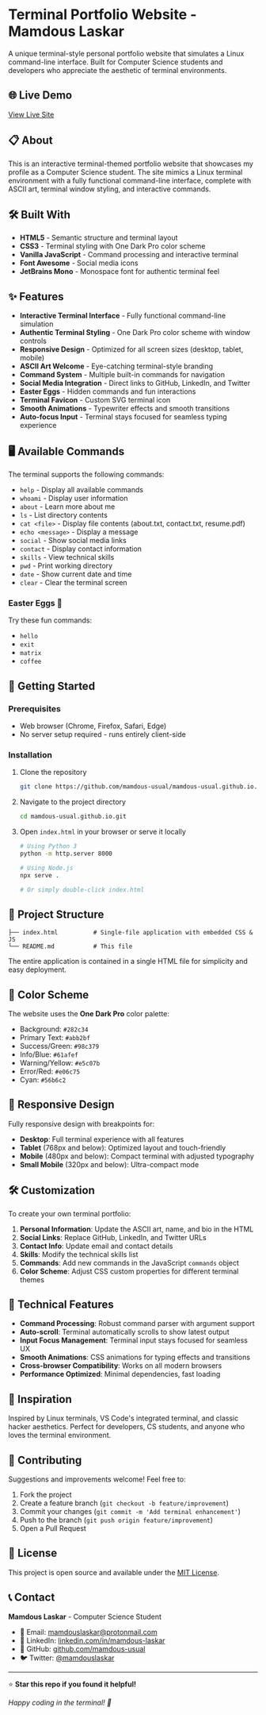 # Terminal Portfolio Website - Mamdous Laskar

A unique terminal-style personal portfolio website that simulates a Linux command-line interface. Built for Computer Science students and developers who appreciate the aesthetic of terminal environments.

## 🌐 Live Demo

[View Live Site](https://mamdous-usual.github.io/portfolio-website)

## 📋 About

This is an interactive terminal-themed portfolio website that showcases my profile as a Computer Science student. The site mimics a Linux terminal environment with a fully functional command-line interface, complete with ASCII art, terminal window styling, and interactive commands.

## 🛠️ Built With

- **HTML5** - Semantic structure and terminal layout
- **CSS3** - Terminal styling with One Dark Pro color scheme
- **Vanilla JavaScript** - Command processing and interactive terminal
- **Font Awesome** - Social media icons
- **JetBrains Mono** - Monospace font for authentic terminal feel

## ✨ Features

- **Interactive Terminal Interface** - Fully functional command-line simulation
- **Authentic Terminal Styling** - One Dark Pro color scheme with window controls
- **Responsive Design** - Optimized for all screen sizes (desktop, tablet, mobile)
- **ASCII Art Welcome** - Eye-catching terminal-style branding
- **Command System** - Multiple built-in commands for navigation
- **Social Media Integration** - Direct links to GitHub, LinkedIn, and Twitter
- **Easter Eggs** - Hidden commands and fun interactions
- **Terminal Favicon** - Custom SVG terminal icon
- **Smooth Animations** - Typewriter effects and smooth transitions
- **Auto-focus Input** - Terminal stays focused for seamless typing experience

## 🖥️ Available Commands

The terminal supports the following commands:

- `help` - Display all available commands
- `whoami` - Display user information
- `about` - Learn more about me
- `ls` - List directory contents
- `cat <file>` - Display file contents (about.txt, contact.txt, resume.pdf)
- `echo <message>` - Display a message
- `social` - Show social media links
- `contact` - Display contact information
- `skills` - View technical skills
- `pwd` - Print working directory
- `date` - Show current date and time
- `clear` - Clear the terminal screen

### Easter Eggs 🥚

Try these fun commands:
- `hello`
- `exit`
- `matrix`
- `coffee`

## 🚀 Getting Started

### Prerequisites

- Web browser (Chrome, Firefox, Safari, Edge)
- No server setup required - runs entirely client-side

### Installation

1. Clone the repository
   ```bash
   git clone https://github.com/mamdous-usual/mamdous-usual.github.io.git
   ```

2. Navigate to the project directory
   ```bash
   cd mamdous-usual.github.io.git
   ```

3. Open `index.html` in your browser or serve it locally
   ```bash
   # Using Python 3
   python -m http.server 8000
   
   # Using Node.js
   npx serve .
   
   # Or simply double-click index.html
   ```

## 📁 Project Structure

```
├── index.html          # Single-file application with embedded CSS & JS
└── README.md           # This file
```

The entire application is contained in a single HTML file for simplicity and easy deployment.

## 🎨 Color Scheme

The website uses the **One Dark Pro** color palette:
- Background: `#282c34`
- Primary Text: `#abb2bf`
- Success/Green: `#98c379`
- Info/Blue: `#61afef`
- Warning/Yellow: `#e5c07b`
- Error/Red: `#e06c75`
- Cyan: `#56b6c2`

## 📱 Responsive Design

Fully responsive design with breakpoints for:
- **Desktop**: Full terminal experience with all features
- **Tablet** (768px and below): Optimized layout and touch-friendly
- **Mobile** (480px and below): Compact terminal with adjusted typography
- **Small Mobile** (320px and below): Ultra-compact mode

## 🛠️ Customization

To create your own terminal portfolio:

1. **Personal Information**: Update the ASCII art, name, and bio in the HTML
2. **Social Links**: Replace GitHub, LinkedIn, and Twitter URLs
3. **Contact Info**: Update email and contact details
4. **Skills**: Modify the technical skills list
5. **Commands**: Add new commands in the JavaScript `commands` object
6. **Color Scheme**: Adjust CSS custom properties for different terminal themes

## 🎯 Technical Features

- **Command Processing**: Robust command parser with argument support
- **Auto-scroll**: Terminal automatically scrolls to show latest output
- **Input Focus Management**: Terminal input stays focused for seamless UX
- **Smooth Animations**: CSS animations for typing effects and transitions
- **Cross-browser Compatibility**: Works on all modern browsers
- **Performance Optimized**: Minimal dependencies, fast loading

## 🌟 Inspiration

Inspired by Linux terminals, VS Code's integrated terminal, and classic hacker aesthetics. Perfect for developers, CS students, and anyone who loves the terminal environment.

## 🤝 Contributing

Suggestions and improvements welcome! Feel free to:

1. Fork the project
2. Create a feature branch (`git checkout -b feature/improvement`)
3. Commit your changes (`git commit -m 'Add terminal enhancement'`)
4. Push to the branch (`git push origin feature/improvement`)
5. Open a Pull Request

## 📄 License

This project is open source and available under the [MIT License](LICENSE).

## 📞 Contact

**Mamdous Laskar** - Computer Science Student

- 📧 Email: [mamdouslaskar@protonmail.com](mailto:mamdouslaskar@protonmail.com)
- 💼 LinkedIn: [linkedin.com/in/mamdous-laskar](https://linkedin.com/in/mamdous-laskar)
- 🐙 GitHub: [github.com/mamdous-usual](https://github.com/mamdous-usual)
- 🐦 Twitter: [@mamdouslaskar](https://twitter.com/mamdouslaskar)

---

⭐ **Star this repo if you found it helpful!**

*Happy coding in the terminal! 🚀*
